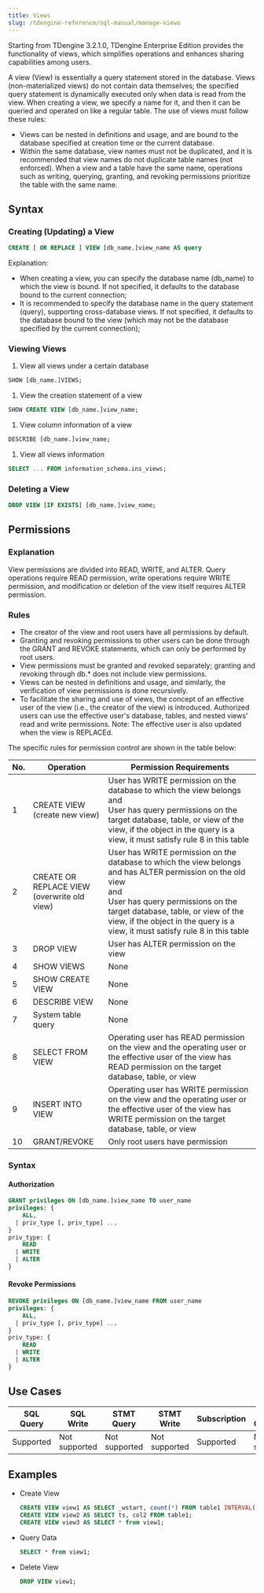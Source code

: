 ```yaml
---
title: Views
slug: /tdengine-reference/sql-manual/manage-views
---
```


Starting from TDengine 3.2.1.0, TDengine Enterprise Edition provides the functionality of views, which simplifies operations and enhances sharing capabilities among users.

A view (View) is essentially a query statement stored in the database. Views (non-materialized views) do not contain data themselves; the specified query statement is dynamically executed only when data is read from the view. When creating a view, we specify a name for it, and then it can be queried and operated on like a regular table. The use of views must follow these rules:

- Views can be nested in definitions and usage, and are bound to the database specified at creation time or the current database.
- Within the same database, view names must not be duplicated, and it is recommended that view names do not duplicate table names (not enforced). When a view and a table have the same name, operations such as writing, querying, granting, and revoking permissions prioritize the table with the same name.

## Syntax

### Creating (Updating) a View

```sql
CREATE [ OR REPLACE ] VIEW [db_name.]view_name AS query
```

Explanation:

- When creating a view, you can specify the database name (db_name) to which the view is bound. If not specified, it defaults to the database bound to the current connection;
- It is recommended to specify the database name in the query statement (query), supporting cross-database views. If not specified, it defaults to the database bound to the view (which may not be the database specified by the current connection);

### Viewing Views

1. View all views under a certain database

  ```sql
  SHOW [db_name.]VIEWS;
  ```

1. View the creation statement of a view

  ```sql
  SHOW CREATE VIEW [db_name.]view_name;
  ```

1. View column information of a view

  ```sql
  DESCRIBE [db_name.]view_name;
  ```

1. View all views information

  ```sql
  SELECT ... FROM information_schema.ins_views;
  ```

### Deleting a View

```sql
DROP VIEW [IF EXISTS] [db_name.]view_name;
```

## Permissions

### Explanation

View permissions are divided into READ, WRITE, and ALTER. Query operations require READ permission, write operations require WRITE permission, and modification or deletion of the view itself requires ALTER permission.

### Rules

- The creator of the view and root users have all permissions by default.
- Granting and revoking permissions to other users can be done through the GRANT and REVOKE statements, which can only be performed by root users.
- View permissions must be granted and revoked separately; granting and revoking through db.* does not include view permissions.
- Views can be nested in definitions and usage, and similarly, the verification of view permissions is done recursively.
- To facilitate the sharing and use of views, the concept of an effective user of the view (i.e., the creator of the view) is introduced. Authorized users can use the effective user's database, tables, and nested views' read and write permissions. Note: The effective user is also updated when the view is REPLACEd.

The specific rules for permission control are shown in the table below:

| No. | Operation                                    | Permission Requirements                                                                                                                                                    |
| ---- | --------------------------------------- | ----------------------------------------------------------------------------------------------------------------------------------------------------------- |
| 1    | CREATE VIEW <br/>(create new view)            | User has WRITE permission on the database to which the view belongs<br/>and<br/> User has query permissions on the target database, table, or view of the view, if the object in the query is a view, it must satisfy rule 8 in this table                             |
| 2    | CREATE OR REPLACE VIEW <br/>(overwrite old view) | User has WRITE permission on the database to which the view belongs and has ALTER permission on the old view <br/>and<br/> User has query permissions on the target database, table, or view of the view, if the object in the query is a view, it must satisfy rule 8 in this table |
| 3    | DROP VIEW                               | User has ALTER permission on the view                                                                                                                                     |
| 4    | SHOW VIEWS                              | None                                                                                                                                                          |
| 5    | SHOW CREATE VIEW                        | None                                                                                                                                                          |
| 6    | DESCRIBE VIEW                           | None                                                                                                                                                          |
| 7    | System table query                              | None                                                                                                                                                          |
| 8    | SELECT FROM VIEW                        | Operating user has READ permission on the view and the operating user or the effective user of the view has READ permission on the target database, table, or view                                                                   |
| 9    | INSERT INTO VIEW                        | Operating user has WRITE permission on the view and the operating user or the effective user of the view has WRITE permission on the target database, table, or view                                                                 |
| 10   | GRANT/REVOKE                            | Only root users have permission                                                                                                                                        |

### Syntax

#### Authorization

```sql
GRANT privileges ON [db_name.]view_name TO user_name
privileges: {
    ALL,
  | priv_type [, priv_type] ...
}
priv_type: {
    READ
  | WRITE
  | ALTER
}
```

#### Revoke Permissions

```sql
REVOKE privileges ON [db_name.]view_name FROM user_name
privileges: {
    ALL,
  | priv_type [, priv_type] ...
}
priv_type: {
    READ
  | WRITE
  | ALTER
}
```

## Use Cases

| SQL Query | SQL Write | STMT Query | STMT Write | Subscription | Stream Computing |
| --------- | --------- | ---------- | ---------- | ------------ | ---------------- |
| Supported | Not supported | Not supported | Not supported | Supported | Not supported |

## Examples

- Create View
  
  ```sql
  CREATE VIEW view1 AS SELECT _wstart, count(*) FROM table1 INTERVAL(1d);
  CREATE VIEW view2 AS SELECT ts, col2 FROM table1;
  CREATE VIEW view3 AS SELECT * from view1;
  ```

- Query Data
  
  ```sql
  SELECT * from view1;
  ```

- Delete View
  
  ```sql
  DROP VIEW view1;
  ```
